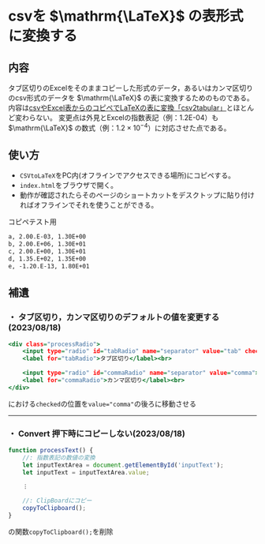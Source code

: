 # csvを $\mathrm{\LaTeX}$ の表形式に変換する

## 内容
タブ区切りのExcelをそのままコピーした形式のデータ，あるいはカンマ区切りのcsv形式のデータを $\mathrm{\LaTeX}$ の表に変換するためのものである。
内容は<a href="https://rra.yahansugi.com/scriptapplet/csv2tabular/">csvやExcel表からのコピペでLaTeXの表に変換「csv2tabular」</a>とほとんど変わらない。
変更点は外見とExcelの指数表記（例：1.2E-04）も $\mathrm{\LaTeX}$ の数式（例：$1.2\times 10^{-4}$）に対応させた点である。

## 使い方
- `CSVtoLaTeX`をPC内(オフラインでアクセスできる場所)にコピペする。
- `index.html`をブラウザで開く。
- 動作が確認されたらそのページのショートカットをデスクトップに貼り付ければオフラインでそれを使うことができる。

コピペテスト用

```vb
a, 2.00.E-03, 1.30E+00
b, 2.00.E+06, 1.30E+01
c, 2.00.E+00, 1.30E+01
d, 1.35.E+02, 1.35E+00
e, -1.20.E-13, 1.80E+01
```

## 補遺
### ・ タブ区切り，カンマ区切りのデフォルトの値を変更する(2023/08/18)
```html:./index.html
<div class="processRadio">
    <input type="radio" id="tabRadio" name="separator" value="tab" checked>
    <label for="tabRadio">タブ区切り</label><br>

    <input type="radio" id="commaRadio" name="separator" value="comma">
    <label for="commaRadio">カンマ区切り</label><br>
</div>
```
における`checked`の位置を`value="comma"`の後ろに移動させる

---
### ・ Convert 押下時にコピーしない(2023/08/18)

```Javascript:./script/main.js
function processText() {
    //: 指数表記の数値の変換
    let inputTextArea = document.getElementById('inputText');
    let inputText = inputTextArea.value;

    ︙

    //: ClipBoardにコピー
    copyToClipboard();
}
```
の関数`copyToClipboard();`を削除
